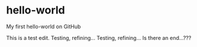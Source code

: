 # hello-world
My first hello-world on GitHub

This is a test edit. Testing, refining... Testing, refining... Is there an end...???
